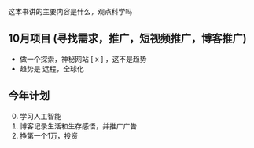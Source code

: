  这本书讲的主要内容是什么，观点科学吗

## 10月项目 (寻找需求，推广，短视频推广，博客推广)

- 做一个探索，神秘网站 [ x ] ，这不是趋势 
- 趋势是  远程，全球化

## 今年计划

0. 学习人工智能
1. 博客记录生活和生存感悟，并推广广告
2. 挣第一个1万，投资